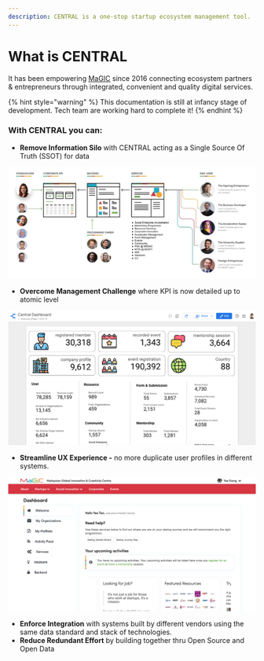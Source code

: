 ```yaml
---
description: CENTRAL is a one-stop startup ecosystem management tool.
---
```


# What is CENTRAL

It has been empowering [MaGIC](https://mymagic.my) since 2016 connecting ecosystem partners & entrepreneurs through integrated, convenient and quality digital services.

{% hint style="warning" %}
This documentation is still at infancy stage of development. Tech team are working hard to complete it!
{% endhint %}

### With CENTRAL you can:

* **Remove Information Silo** with CENTRAL acting as a Single Source Of Truth \(SSOT\) for data

![](.gitbook/assets/screenshot-2021-02-08-at-10.33.37-am.png)

* **Overcome Management Challenge** where KPI is now detailed up to atomic level

![](.gitbook/assets/screenshot-2021-02-08-at-5.29.51-pm.png)

* **Streamline UX Experience -** no more duplicate user profiles in different systems.

![](.gitbook/assets/screenshot-2021-02-08-at-10.06.58-am.png)

* **Enforce Integration** with systems built by different vendors using the same data standard and stack of technologies.
* **Reduce Redundant Effort** by building together thru Open Source and Open Data 



